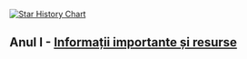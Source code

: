 [![Star History Chart](https://api.star-history.com/svg?repos=vlaxcs/FMI-INFO-S15-2024-2027&type=Date)](https://www.star-history.com/#vlaxcs/FMI-INFO-S15-2024-2027&Date)

## Anul I - [Informații importante și resurse](./Anul%20I%20-%20Licenta/README.md)